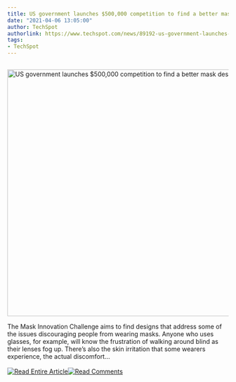 ```yaml
---
title: US government launches $500,000 competition to find a better mask design
date: "2021-04-06 13:05:00"
author: TechSpot
authorlink: https://www.techspot.com/news/89192-us-government-launches-500000-competition-find-better-mask.html
tags:
- TechSpot
---
```

<a href="https://www.techspot.com/news/89192-us-government-launches-500000-competition-find-better-mask.html" target="_blank"><img src="https://static.techspot.com/images2/news/ts3_thumbs/2021/04/2021-04-06-ts3_thumbs-07d.jpg" width="800" height="560" style="padding: 15px 0" title="US government launches $500,000 competition to find a better mask design" /></a><br />The Mask Innovation Challenge aims to find designs that address some of the issues discouraging people from wearing masks. Anyone who uses glasses, for example, will know the frustration of walking around blind as their lenses fog up. There’s also the skin irritation that some wearers experience, the actual discomfort...<br /><br /><a href="https://www.techspot.com/news/89192-us-government-launches-500000-competition-find-better-mask.html"><img src="https://static.techspot.com/images/rss/rss_buttons_01.png" border="0" alt="Read Entire Article" /></a><a href="https://www.techspot.com/news/89192-us-government-launches-500000-competition-find-better-mask.html#comments"><img src="https://static.techspot.com/images/rss/rss_buttons_02.png" border="0" alt="Read Comments" /></a><br /><br />